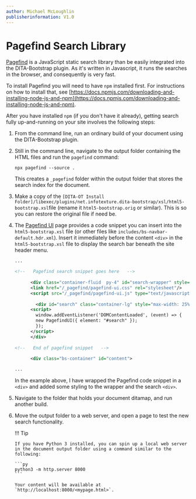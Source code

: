 ```yaml
---
author: Michael McLoughlin
publisherinformation: V1.0
---
```


# Pagefind Search Library

[Pagefind](https://pagefind.app/) is a JavaScript static search library than be easily integrated into the DITA-Bootstrap plugin. As it's written in Javascript, it runs the searches in the browser, and consequently is very fast.

To install Pagefind you will need to have `npm` installed first. For instructions on how to install that, see [https://docs.npmjs.com/downloading-and-installing-node-js-and-npm](https://docs.npmjs.com/downloading-and-installing-node-js-and-npm).

After you have installed `npm` (if you don't have it already), getting search fully up-and-running on your site involves the following steps:

1.  From the command line, run an ordinary build of your document using the DITA-Bootstrap plugin.
2.  Still in the command line, navigate to the output folder containing the HTML files and run the `pagefind` command:

    ```node
    npx pagefind --source .
    ```

    This creates a `_pagefind` folder within the output folder that stores the search index for the document.

3.  Make a copy of the `[DITA-OT Install Folder]/libexec/plugins/net.infotexture.dita-bootstrap/xsl/html5-bootstrap.xsl`file (rename it `html5-bootstrap.orig` or similar). This is so you can restore the original file if need be.
4.  The [Pagefind UI](https://pagefind.app/docs/ui/) page provides a code snippet you can insert into the `html5-bootstrap.xsl` file (or other files like `includes/bs-navbar-default.hdr.xml`). Insert it immediately before the content `<div>` in the `html5-bootstrap.xsl` file to display the search bar beneath the site header menu.

    ```xml
    ...
    
    <!--   Pagefind search snippet goes here   -->
          
          <div class="container-fluid  py-4" id="search-wrapper" style="background-color: #cfe2ff;">
          <link href="/_pagefind/pagefind-ui.css" rel="stylesheet"/>
          <script src="/_pagefind/pagefind-ui.js" type="text/javascript"></script>
          
            <div id="search" class="container-lg" style="max-width: 25%;"></div>
          <script>
            window.addEventListener('DOMContentLoaded', (event) => {
            new PagefindUI({ element: "#search" });
            });
          </script>
          </div>
          
    <!--   End of pagefind snippet   -->
          
          <div class="bs-container" id="content">
    
    ...
    ```

    In the example above, I have wrapped the Pagefind code snippet in a `<div>` and added some styling to the wrapper and the search `<div>`.

5.  Navigate to the folder that holds your document ditamap, and run another build.
6.  Move the output folder to a web server, and open a page to test the new search functionality.

    !!! Tip

        If you have Python 3 installed, you can spin up a local web server in the document output folder using a command similar to the following:

        ```py
        python3 -m http.server 8000
        ```

        Your content will be available at `http://localhost:8000/<mypage.html>`.
